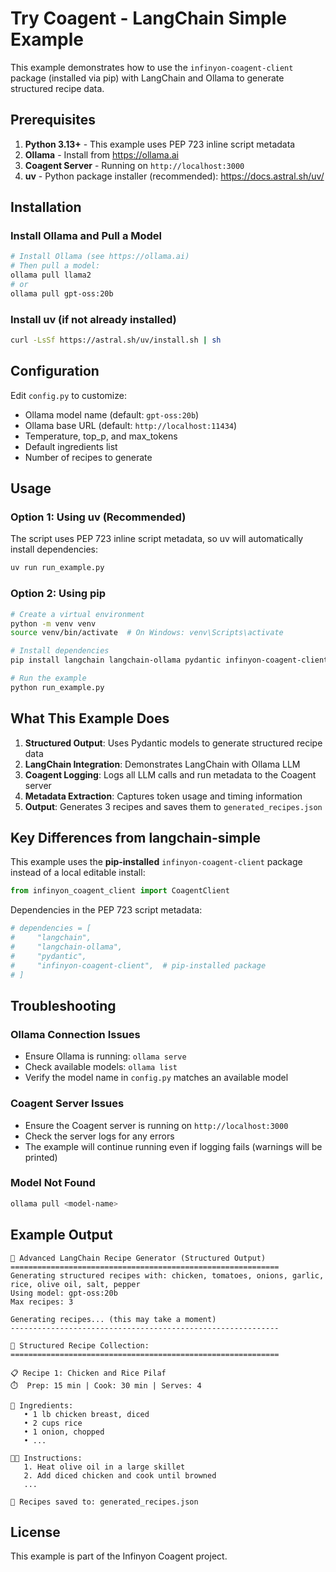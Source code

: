 # Try Coagent - LangChain Simple Example

This example demonstrates how to use the `infinyon-coagent-client` package (installed via pip) with LangChain and Ollama to generate structured recipe data.

## Prerequisites

1. **Python 3.13+** - This example uses PEP 723 inline script metadata
2. **Ollama** - Install from https://ollama.ai
3. **Coagent Server** - Running on `http://localhost:3000`
4. **uv** - Python package installer (recommended): https://docs.astral.sh/uv/

## Installation

### Install Ollama and Pull a Model

```bash
# Install Ollama (see https://ollama.ai)
# Then pull a model:
ollama pull llama2
# or
ollama pull gpt-oss:20b
```

### Install uv (if not already installed)

```bash
curl -LsSf https://astral.sh/uv/install.sh | sh
```

## Configuration

Edit `config.py` to customize:
- Ollama model name (default: `gpt-oss:20b`)
- Ollama base URL (default: `http://localhost:11434`)
- Temperature, top_p, and max_tokens
- Default ingredients list
- Number of recipes to generate

## Usage

### Option 1: Using uv (Recommended)

The script uses PEP 723 inline script metadata, so uv will automatically install dependencies:

```bash
uv run run_example.py
```

### Option 2: Using pip

```bash
# Create a virtual environment
python -m venv venv
source venv/bin/activate  # On Windows: venv\Scripts\activate

# Install dependencies
pip install langchain langchain-ollama pydantic infinyon-coagent-client

# Run the example
python run_example.py
```

## What This Example Does

1. **Structured Output**: Uses Pydantic models to generate structured recipe data
2. **LangChain Integration**: Demonstrates LangChain with Ollama LLM
3. **Coagent Logging**: Logs all LLM calls and run metadata to the Coagent server
4. **Metadata Extraction**: Captures token usage and timing information
5. **Output**: Generates 3 recipes and saves them to `generated_recipes.json`

## Key Differences from langchain-simple

This example uses the **pip-installed** `infinyon-coagent-client` package instead of a local editable install:

```python
from infinyon_coagent_client import CoagentClient
```

Dependencies in the PEP 723 script metadata:
```python
# dependencies = [
#     "langchain",
#     "langchain-ollama",
#     "pydantic",
#     "infinyon-coagent-client",  # pip-installed package
# ]
```

## Troubleshooting

### Ollama Connection Issues
- Ensure Ollama is running: `ollama serve`
- Check available models: `ollama list`
- Verify the model name in `config.py` matches an available model

### Coagent Server Issues
- Ensure the Coagent server is running on `http://localhost:3000`
- Check the server logs for any errors
- The example will continue running even if logging fails (warnings will be printed)

### Model Not Found
```bash
ollama pull <model-name>
```

## Example Output

```
🍳 Advanced LangChain Recipe Generator (Structured Output)
============================================================
Generating structured recipes with: chicken, tomatoes, onions, garlic, rice, olive oil, salt, pepper
Using model: gpt-oss:20b
Max recipes: 3

Generating recipes... (this may take a moment)
------------------------------------------------------------

🎉 Structured Recipe Collection:
============================================================

📋 Recipe 1: Chicken and Rice Pilaf
⏱️  Prep: 15 min | Cook: 30 min | Serves: 4

🥘 Ingredients:
   • 1 lb chicken breast, diced
   • 2 cups rice
   • 1 onion, chopped
   • ...

👨‍🍳 Instructions:
   1. Heat olive oil in a large skillet
   2. Add diced chicken and cook until browned
   ...

💾 Recipes saved to: generated_recipes.json
```

## License

This example is part of the Infinyon Coagent project.
